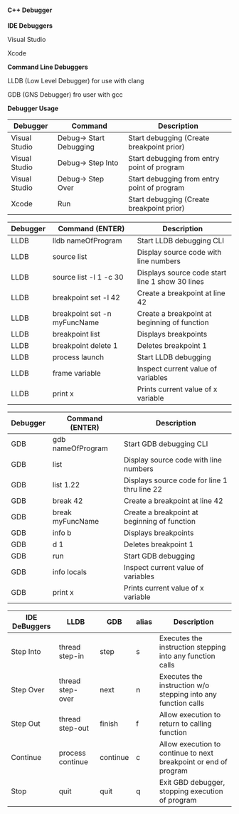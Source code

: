 #### C++ Debugger ####

**IDE Debuggers**

Visual Studio

Xcode

**Command Line Debuggers**

LLDB (Low Level Debugger) for use with clang

GDB (GNS Debugger) fro user with gcc 

**Debugger Usage**

| Debugger      | Command                       | Description                                    |
|---------------|-------------------------------|------------------------------------------------|
| Visual Studio | Debug-> Start Debugging       | Start debugging  (Create breakpoint prior)     |
| Visual Studio | Debug-> Step Into             | Start debugging from entry point of program    |
| Visual Studio | Debug-> Step Over             | Start debugging from entry point of program    |
| Xcode         | Run                           | Start debugging (Create breakpoint prior)      |

| Debugger      | Command <noun><verb> (ENTER)  | Description                                     |
|---------------|-------------------------------|-------------------------------------------------|
| LLDB          | lldb nameOfProgram            | Start LLDB debugging CLI                        |
| LLDB          | source list                   | Display source code with line numbers           |
| LLDB          | source list -l 1 -c 30        | Displays source code start line 1 show 30 lines |
| LLDB          | breakpoint set -l 42          | Create a breakpoint at line 42                  |
| LLDB          | breakpoint set -n myFuncName  | Create a breakpoint at beginning of function    |
| LLDB          | breakpoint list               | Displays breakpoints                            |
| LLDB          | breakpoint delete 1           | Deletes breakpoint 1                            |
| LLDB          | process launch                | Start LLDB debugging                            |
| LLDB          | frame variable                | Inspect current value of variables              |
| LLDB          | print x                       | Prints current value of x variable              |

| Debugger      | Command (ENTER)               | Description                                    |
|---------------|-------------------------------|------------------------------------------------|
| GDB           | gdb nameOfProgram             | Start GDB debugging CLI                        |
| GDB           | list                          | Display source code with line numbers          |
| GDB           | list 1.22                     | Displays source code for line 1 thru line 22   |
| GDB           | break 42                      | Create a breakpoint at line 42                 |
| GDB           | break myFuncName              | Create a breakpoint at beginning of function   |
| GDB           | info b                        | Displays breakpoints                           |
| GDB           | d 1                           | Deletes breakpoint 1                           |
| GDB           | run                           | Start GDB debugging                            |
| GDB           | info locals                   | Inspect current value of variables             |
| GDB           | print x                       | Prints current value of x variable             |

| IDE DeBuggers | LLDB             | GDB      | alias | Description                                                      |
|---------------|------------------|----------|-------|------------------------------------------------------------------|
| Step Into     | thread step-in   | step     | s     | Executes the instruction stepping into any function calls        |
| Step Over     | thread step-over | next     | n     | Executes the instruction w/o stepping into any function calls    |
| Step Out      | thread step-out  | finish   | f     | Allow execution to return to calling function                    |
| Continue      | process continue | continue | c     | Allow execution to continue to next breakpoint or end of program |
| Stop          | quit             | quit     | q     | Exit GBD debugger, stopping execution of program                 |




